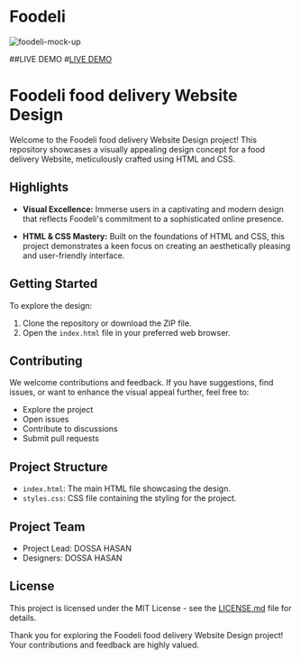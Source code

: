 # Foodeli

![foodeli-mock-up](https://github.com/DOSSA-HASAN/Foodeli/assets/161303408/428fb2ea-669b-4b8c-8e00-b5b3ff369653)

##LIVE DEMO
#[LIVE DEMO](https://dossa-hasan.github.io/Foodeli/)


# Foodeli food delivery Website Design

Welcome to the Foodeli food delivery Website Design project! This repository showcases a visually appealing design concept for a food delivery Website, meticulously crafted using HTML and CSS.

## Highlights
- **Visual Excellence:** Immerse users in a captivating and modern design that reflects Foodeli's commitment to a sophisticated online presence.

- **HTML & CSS Mastery:** Built on the foundations of HTML and CSS, this project demonstrates a keen focus on creating an aesthetically pleasing and user-friendly interface.

## Getting Started
To explore the design:
1. Clone the repository or download the ZIP file.
2. Open the `index.html` file in your preferred web browser.

## Contributing
We welcome contributions and feedback. If you have suggestions, find issues, or want to enhance the visual appeal further, feel free to:
- Explore the project
- Open issues
- Contribute to discussions
- Submit pull requests

## Project Structure
- `index.html`: The main HTML file showcasing the design.
- `styles.css`: CSS file containing the styling for the project.

## Project Team
- Project Lead: DOSSA HASAN
- Designers: DOSSA HASAN

## License
This project is licensed under the MIT License - see the [LICENSE.md](LICENSE.md) file for details.

Thank you for exploring the Foodeli food delivery Website Design project! Your contributions and feedback are highly valued.
